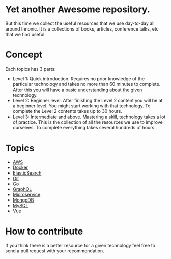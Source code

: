 # Yet another Awesome repository.
But this time we collect the useful resources that we use day-to-day all around Innonic. It is a collections of books, articles, conference talks, etc that we find useful.
# Concept
Each topics has 3 parts:
- Level 1: Quick introduction. Requires no prior knowledge of the particular technology and takes no more than 60 minutes to complete. After this you will have a basic understanding about the given technology. 
- Level 2: Beginner level. After finishing the Level 2 content you will be at a beginner level. You might start working with that technology. To complete the Level 2 contents takes up to 30 hours.
- Level 3: Intermediate and above. Mastering a skill, technology takes a lot of practice. This is the collection of all the resources we use to improve ourselves. To complete everything takes several hundreds of hours.

# Topics

- [AWS](AWS/)
- [Docker](Docker/)
- [ElasticSearch](ElasticSearch/)
- [Git](/Git)
- [Go](/Go)
- [GraphQL](/GraphQL)
- [Microservice](/Microservice)
- [MongoDB](/MongoDB)
- [MySQL](/MySQL)
- [Vue](/Vue)

# How to contribute
If you think there is a better resource for a given technology feel free to send a pull request with your recommendation. 
